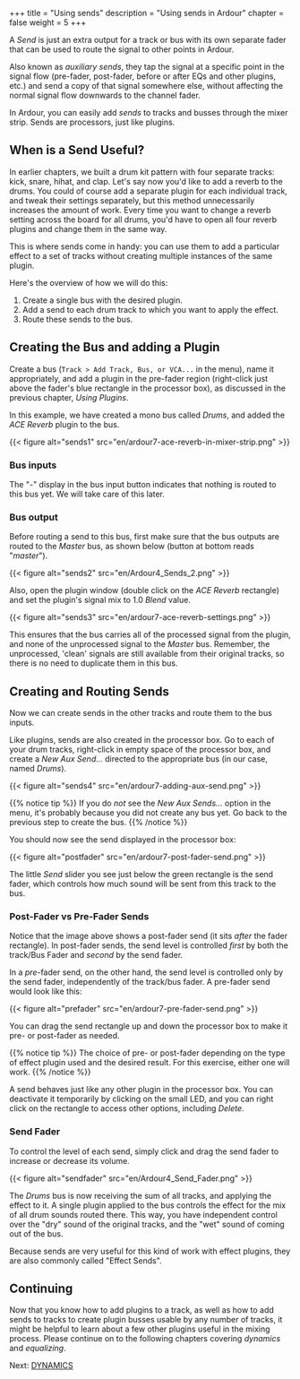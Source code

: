+++
title = "Using sends"
description = "Using sends in Ardour"
chapter = false
weight = 5
+++

A _Send_ is just an extra output for a track or bus with its own separate
fader that can be used to route the signal to other points in Ardour.

Also known as _auxiliary sends_, they tap the signal at a specific point in
the signal flow (pre-fader, post-fader, before or after EQs and other plugins,
etc.) and send a copy of that signal somewhere else, without affecting the
normal signal flow downwards to the channel fader.

In Ardour, you can easily add _sends_ to tracks and busses through the mixer
strip. Sends are processors, just like plugins.

## When is a Send Useful? 

In earlier chapters, we built a drum kit pattern with four separate tracks:
kick, snare, hihat, and clap. Let's say now you'd like to add a reverb to the
drums. You could of course add a separate plugin for each individual track,
and tweak their settings separately, but this method unnecessarily increases
the amount of work. Every time you want to change a reverb setting across the
board for all drums, you'd have to open all four reverb plugins and change
them in the same way.

This is where sends come in handy: you can use them to add a particular
effect to a set of tracks without creating multiple instances of the same
plugin.

Here's the overview of how we will do this:

1. Create a single bus with the desired plugin.
2. Add a send to each drum track to which you want to apply the effect.
3. Route these sends to the bus.

## Creating the Bus and adding a Plugin

Create a bus (`Track > Add Track, Bus, or VCA...` in the menu), name it
appropriately, and add a plugin in the pre-fader region (right-click just
above the fader's blue rectangle in the processor box), as discussed in the
previous chapter, _Using Plugins_.

In this example, we have created a mono bus called _Drums_, and added the
_ACE Reverb_ plugin to the bus.

{{< figure alt="sends1" src="en/ardour7-ace-reverb-in-mixer-strip.png" >}} 

### Bus inputs

The "-" display in the bus input button indicates that nothing is routed to
this bus yet. We will take care of this later.

### Bus output

Before routing a send to this bus, first make sure that the bus outputs are
routed to the _Master_ bus, as shown below (button at bottom reads "*master*").

{{< figure alt="sends2" src="en/Ardour4_Sends_2.png" >}} 

Also, open the plugin window (double click on the _ACE Reverb_ rectangle) and
set the plugin's signal mix to 1.0 _Blend_ value.

{{< figure alt="sends3" src="en/ardour7-ace-reverb-settings.png" >}} 

This ensures that the bus carries all of the processed signal from the plugin,
and none of the unprocessed signal to the _Master_ bus. Remember, the
unprocessed, 'clean' signals are still available from their original tracks,
so there is no need to duplicate them in this bus.

## Creating and Routing Sends

Now we can create sends in the other tracks and route them to the bus inputs.

Like plugins, sends are also created in the processor box. Go to each of your
drum tracks, right-click in empty space of the processor box, and create a
_New Aux Send..._ directed to the appropriate bus (in our case, named _Drums_).

{{< figure alt="sends4" src="en/ardour7-adding-aux-send.png" >}} 

{{% notice tip %}}
If you do *not* see the _New Aux Sends..._ option in the menu, it's probably
because you did not create any bus yet. Go back to the previous step to create
the bus.
{{% /notice %}}

You should now see the send displayed in the processor box:

{{< figure alt="postfader" src="en/ardour7-post-fader-send.png" >}} 

The little _Send_ slider you see just below the green rectangle is the send
fader, which  controls how much sound will be sent from this track to the bus.

### Post-Fader vs Pre-Fader Sends

Notice that the image above shows a post-fader send (it sits _after_ the fader
rectangle). In post-fader sends, the send level is controlled _first_ by both
the track/Bus Fader and _second_ by the send fader.

In a _pre_-fader send, on the other hand, the send level is controlled only by
the send fader, independently of the track/bus fader. A pre-fader send would
look like this:

{{< figure alt="prefader" src="en/ardour7-pre-fader-send.png" >}} 

You can drag the send rectangle up and down the processor box to make it pre-
or post-fader as needed.

{{% notice tip %}}
The choice of pre- or post-fader depending on the type of effect plugin used and
the desired result. For this exercise, either one will work.
{{% /notice %}}

A send behaves just like any other plugin in the processor box. You can
deactivate it temporarily by clicking on the small LED, and you can right click
on the rectangle to access other options, including _Delete_.

### Send Fader

To control the level of each send, simply click and drag the send fader to
increase or decrease its volume.

{{< figure alt="sendfader" src="en/Ardour4_Send_Fader.png" >}} 

The _Drums_ bus is now receiving the sum of all tracks, and applying the effect
to it. A single plugin applied to the bus controls the effect for the mix of all
drum sounds routed there. This way, you have independent control over the "dry"
sound of the original tracks, and the "wet" sound of coming out of the bus. 

Because sends are very useful for this kind of work with effect plugins, they
are also commonly called "Effect Sends".

## Continuing

Now that you know how to add plugins to a track, as well as how to add sends
to tracks to create plugin busses usable by any number of tracks, it might be
helpful to learn about a few other plugins useful in the mixing process.
Please continue on to the following chapters covering _dynamics_ and
_equalizing_.

Next: [DYNAMICS](../dynamics)
